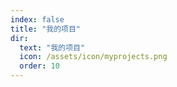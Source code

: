 ```yaml
---
index: false
title: "我的项目"
dir:
  text: "我的项目"
  icon: /assets/icon/myprojects.png
  order: 10
---
```


<Catalog/>